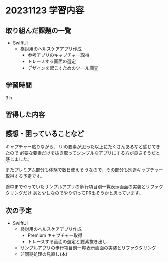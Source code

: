 # 20231123 学習内容

## 取り組んだ課題の一覧

- SwiftUI
  - 検討用のヘルスケアアプリ作成
    - 参考アプリのキャプチャー取得
    - トレースする画面の選定
    - デザインを起こすためのツール調査

## 学習時間

3 h

## 習得した内容

## 感想・困っていることなど

キャプチャー貼りながら、
UIの要素が思った以上にたくさんあるなと感じてきたので
必要な要素だけを抜き取ってシンプルなアプリにする方が良さそうだと感じました。

またプレミアム部分も体験で数日使えそうなので、その部分も別途キャプチャー取得する予定です。

途中までやっていたサンプルアプリの歩行項目別一覧表示画面の実装とリファクタリングだけ
あと少しなのでやり切ってPR出そうかと思っています。

## 次の予定

- SwiftUI
  - 検討用のヘルスケアアプリ作成
    - Premium キャプチャー取得
    - トレースする画面の選定と要素抜き出し
  - サンプルアプリの歩行項目別一覧表示画面の実装とリファクタリング
  - 非同期処理の見直し(本)
